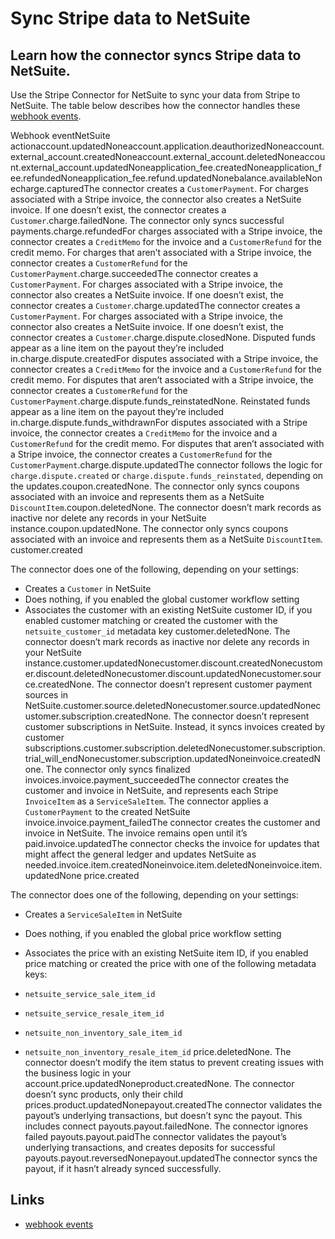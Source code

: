 # Sync Stripe data to NetSuite

## Learn how the connector syncs Stripe data to NetSuite.

Use the Stripe Connector for NetSuite to sync your data from Stripe to NetSuite.
The table below describes how the connector handles these [webhook
events](https://docs.stripe.com/webhooks).

Webhook eventNetSuite
actionaccount.updatedNoneaccount.application.deauthorizedNoneaccount.external_account.createdNoneaccount.external_account.deletedNoneaccount.external_account.updatedNoneapplication_fee.createdNoneapplication_fee.refundedNoneapplication_fee.refund.updatedNonebalance.availableNonecharge.capturedThe
connector creates a `CustomerPayment`. For charges associated with a Stripe
invoice, the connector also creates a NetSuite invoice. If one doesn’t exist,
the connector creates a `Customer`.charge.failedNone. The connector only syncs
successful payments.charge.refundedFor charges associated with a Stripe invoice,
the connector creates a `CreditMemo` for the invoice and a `CustomerRefund` for
the credit memo. For charges that aren’t associated with a Stripe invoice, the
connector creates a `CustomerRefund` for the
`CustomerPayment`.charge.succeededThe connector creates a `CustomerPayment`. For
charges associated with a Stripe invoice, the connector also creates a NetSuite
invoice. If one doesn’t exist, the connector creates a
`Customer`.charge.updatedThe connector creates a `CustomerPayment`. For charges
associated with a Stripe invoice, the connector also creates a NetSuite invoice.
If one doesn’t exist, the connector creates a
`Customer`.charge.dispute.closedNone. Disputed funds appear as a line item on
the payout they’re included in.charge.dispute.createdFor disputes associated
with a Stripe invoice, the connector creates a `CreditMemo` for the invoice and
a `CustomerRefund` for the credit memo. For disputes that aren’t associated with
a Stripe invoice, the connector creates a `CustomerRefund` for the
`CustomerPayment`.charge.dispute.funds_reinstatedNone. Reinstated funds appear
as a line item on the payout they’re included
in.charge.dispute.funds_withdrawnFor disputes associated with a Stripe invoice,
the connector creates a `CreditMemo` for the invoice and a `CustomerRefund` for
the credit memo. For disputes that aren’t associated with a Stripe invoice, the
connector creates a `CustomerRefund` for the
`CustomerPayment`.charge.dispute.updatedThe connector follows the logic for
`charge.dispute.created` or `charge.dispute.funds_reinstated`, depending on the
updates.coupon.createdNone. The connector only syncs coupons associated with an
invoice and represents them as a NetSuite `DiscountItem`.coupon.deletedNone. The
connector doesn’t mark records as inactive nor delete any records in your
NetSuite instance.coupon.updatedNone. The connector only syncs coupons
associated with an invoice and represents them as a NetSuite `DiscountItem`.
customer.created

The connector does one of the following, depending on your settings:

- Creates a `Customer` in NetSuite
- Does nothing, if you enabled the global customer workflow setting
- Associates the customer with an existing NetSuite customer ID, if you enabled
customer matching or created the customer with the `netsuite_customer_id`
metadata key
customer.deletedNone. The connector doesn’t mark records as inactive nor delete
any records in your NetSuite
instance.customer.updatedNonecustomer.discount.createdNonecustomer.discount.deletedNonecustomer.discount.updatedNonecustomer.source.createdNone.
The connector doesn’t represent customer payment sources in
NetSuite.customer.source.deletedNonecustomer.source.updatedNonecustomer.subscription.createdNone.
The connector doesn’t represent customer subscriptions in NetSuite. Instead, it
syncs invoices created by customer
subscriptions.customer.subscription.deletedNonecustomer.subscription.trial_will_endNonecustomer.subscription.updatedNoneinvoice.createdNone.
The connector only syncs finalized invoices.invoice.payment_succeededThe
connector creates the customer and invoice in NetSuite, and represents each
Stripe `InvoiceItem` as a `ServiceSaleItem`. The connector applies a
`CustomerPayment` to the created NetSuite invoice.invoice.payment_failedThe
connector creates the customer and invoice in NetSuite. The invoice remains open
until it’s paid.invoice.updatedThe connector checks the invoice for updates that
might affect the general ledger and updates NetSuite as
needed.invoice.item.createdNoneinvoice.item.deletedNoneinvoice.item.updatedNone
price.created

The connector does one of the following, depending on your settings:

- Creates a `ServiceSaleItem` in NetSuite
- Does nothing, if you enabled the global price workflow setting
- Associates the price with an existing NetSuite item ID, if you enabled price
matching or created the price with one of the following metadata keys:

- `netsuite_service_sale_item_id`
- `netsuite_service_resale_item_id`
- `netsuite_non_inventory_sale_item_id`
- `netsuite_non_inventory_resale_item_id`
price.deletedNone. The connector doesn’t modify the item status to prevent
creating issues with the business logic in your
account.price.updatedNoneproduct.createdNone. The connector doesn’t sync
products, only their child prices.product.updatedNonepayout.createdThe connector
validates the payout’s underlying transactions, but doesn’t sync the payout.
This includes connect payouts.payout.failedNone. The connector ignores failed
payouts.payout.paidThe connector validates the payout’s underlying transactions,
and creates deposits for successful payouts.payout.reversedNonepayout.updatedThe
connector syncs the payout, if it hasn’t already synced successfully.

## Links

- [webhook events](https://docs.stripe.com/webhooks)